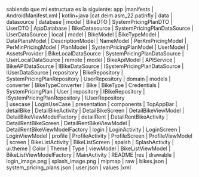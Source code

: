sabiendo que mi estructura es la siguiente:
app
 |manifests
   | AndroidManifest.xml
 | kotlin+java
   |cat.deim.asm_22.patinfly
    | data
        | datasource
           | database
              | model
                 | BikeDTO
                 | SystemPricingPlanDTO
                 | UserDTO
              | AppDatabase
              | BikeDatasource
              | SystemPricingPlanDataSource
              | UserDataSource
           | local
              | model
                 | BikeModel
                 | BikeTypeModel
                 | DataPlansModel
                 | DescriptionModel
                 | NameModel
                 | PerKmPricingModel
                 | PerMinPricingModel
                 | PlanModel
                 | SystemPricingPlanModel
                 | UserModel
             | AssetsProvider
             | BikeLocalDataSource
             | SystemPricingPlanDataSource
             | UserLocalDataSource
          | remote
             | model 
                 | BikeApiModel
             | APIService
             | BikeAPIDataSource
          | IBikeDataSource
          | ISystemPricingPlanDataSource
          | IUserDataSource
        | repository
          | BikeRepository
          | SystemPricingPlanRepository
          | UserRepository
    | domain
         | models
            | converter
                | BikeTypeConverter
            | Bike
            | BikeType
            | Credentials
            | SystemPricingPlan
            | User
         | repository
            | IBikeRepository
            | ISystemPricingPlanRepository
            | IUserRepository         
         | usecase
            | LoginUseCase
    | presentation
        | components
            | TopAppBar
        | detailBike
            | DetailBikeActivity
            | DetailBikeScreen
            | DetailBikeViewModel
            | DetailBikeViewModelFactory
        | detailRent
            | DetailRentBikeActivity
            | DetailRentBikeScreen
            | DetailRentBikeViewModel
            | DetailRentBikeViewModelFactory
        | login
            | LoginActivity
            | LoginScreen
            | LoginViewModel
        | profile
            | ProfileActivity
            | ProfileScreen
            | ProfileViewModel
        | screen
            | BikeListActivity
            | BikeListScreen
        | spalsh
            | SplashActivity
        | ui.theme
            | Color
            | Theme
            | Type
        | viewModel
            | BikeListViewModel
            | BikeListViewModelFactory
        | MainActivity
        | README
   |res
     | drawable
        | login_image.png
        | splash_image.png
     | mipmap
     | raw
        | bikes.json
        | system_pricing_plans.json
        | user.json
     | values
     |xml
